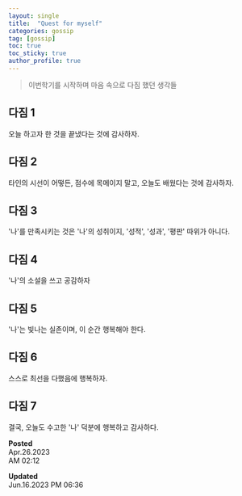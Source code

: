 ```yaml
---
layout: single
title:  "Quest for myself"
categories: gossip
tag: [gossip]
toc: true
toc_sticky: true
author_profile: true
---
```


> 이번학기를 시작하며 마음 속으로 다짐 했던 생각들<br/>

## 다짐 1
오늘 하고자 한 것을 끝냈다는 것에 감사하자.
## 다짐 2
타인의 시선이 어떻든, 점수에 목메이지 말고, 오늘도 배웠다는 것에 감사하자.
## 다짐 3
'나'를 만족시키는 것은 '나'의 성취이지, '성적', '성과', '평판' 따위가 아니다.
## 다짐 4
'나'의 소설을 쓰고 공감하자
## 다짐 5
'나'는 빛나는 실존이며, 이 순간 행복해야 한다.
## 다짐 6
스스로 최선을 다했음에 행복하자.
## 다짐 7
결국, 오늘도 수고한 '나' 덕분에 행복하고 감사하다.

**Posted**<br/>
Apr.26.2023<br/>
AM 02:12

**Updated**<br/>
Jun.16.2023
PM 06:36
